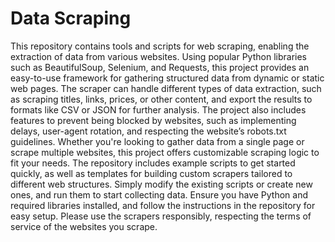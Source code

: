 # Data Scraping

This repository contains tools and scripts for web scraping, enabling the extraction of data from various websites. Using popular Python libraries such as BeautifulSoup, Selenium, and Requests, this project provides an easy-to-use framework for gathering structured data from dynamic or static web pages. The scraper can handle different types of data extraction, such as scraping titles, links, prices, or other content, and export the results to formats like CSV or JSON for further analysis. The project also includes features to prevent being blocked by websites, such as implementing delays, user-agent rotation, and respecting the website’s robots.txt guidelines. Whether you're looking to gather data from a single page or scrape multiple websites, this project offers customizable scraping logic to fit your needs. The repository includes example scripts to get started quickly, as well as templates for building custom scrapers tailored to different web structures. Simply modify the existing scripts or create new ones, and run them to start collecting data. Ensure you have Python and required libraries installed, and follow the instructions in the repository for easy setup. Please use the scrapers responsibly, respecting the terms of service of the websites you scrape.
